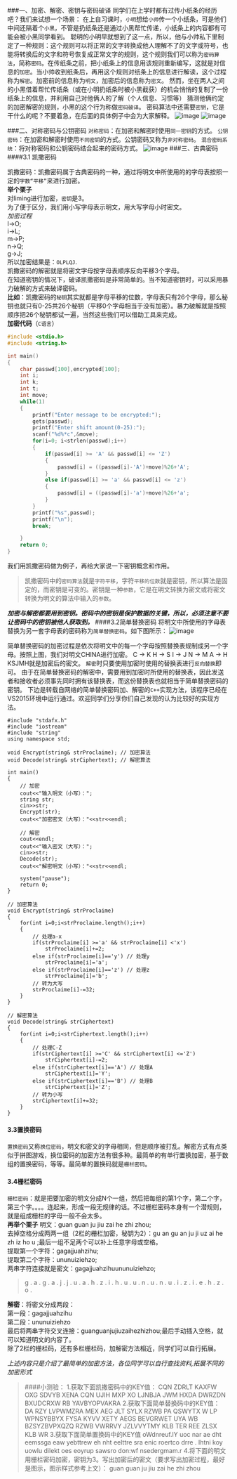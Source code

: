 
###一、加密、解密、密钥与密码破译
同学们在上学时都有过传小纸条的经历吧？我们来试想一个场景：
在上自习课时，`小明`想给`小帅`传一个小纸条，可是他们中间还隔着个`小黑`，不管是扔纸条还是通过小黑帮忙传递，小纸条上的内容都有可能会被小黑同学看到。
聪明的小明早就想到了这一点，所以，他与小帅私下里制定了一种规则：这个规则可以将正常的文字转换成他人理解不了的文字或符号，也能将转换后的文字和符号恢复成正常文字的规则，这个规则我们可以称为`密码算法`，简称`密码`。在传纸条之前，把小纸条上的信息用该规则重新编写，这就是对信息的`加密`。当小帅收到纸条后，再用这个规则对纸条上的信息进行解读，这个过程称为`解密`。加密前的信息称为`明文`，加密后的信息称为`密文`。
然而，坐在两人之间的小黑借着帮忙传纸条（或在小明扔纸条时被小黑截获）的机会悄悄的复制了一份纸条上的信息，并利用自己对他俩人的了解（个人信息、习惯等）
猜测他俩约定的加密解密的规则，小黑的这个行为称做`密码破译`。
密码算法中还需要`密钥`，它是干什么的呢？不要着急，在后面的具体例子中会为大家解释。
![image](../Src/cr_base_2/1511164182362.png)
![image](../Src/cr_base_2/1511164201893.png)



###二、对称密码与公钥密码
`对称密码`：在加密和解密时使用`同一密钥`的方式。
`公钥密码`：在加密和解密时使用`不同密钥`的方式。公钥密码又称为`非对称密码`。
`混合密码系统`：将对称密码和公钥密码结合起来的密码方式。
![image](../Src/cr_base_2/1511164715194.png)
###三、古典密码
####3.1 凯撒密码

凯撒密码：凯撒密码属于古典密码的一种，通过将明文中所使用的的字母表按照一定的`字数“平移”`来进行加密。<br>
**举个栗子**<br>
对liming进行加密，`密钥`是3。<br>
为了便于区分，我们用小写字母表示明文，用大写字母小时密文。<br>
*加密过程*<br>
l->O;<br>
i->L;<br>
m->P;<br>
n->Q;<br>
g->J;<br>
所以加密结果是：`OLPLQJ`.<br>
凯撒密码的解密就是将密文字母按字母表顺序反向平移3个字母。<br>
在知道密钥的情况下，破译凯撒密码是非常简单的。当不知道密钥时，可以采用暴力破解的方式来破译密码。<br>
**比如**：凯撒密码的`秘钥`其实就都是字母平移的位数，字母表只有26个字母，那么秘钥也就只有0-25共26个秘钥（平移0个字母相当于没有加密）。暴力破解就是按照顺序把26个秘钥都试一遍，当然这些我们可以借助工具来完成。<br>
**加密代码**（`C语言`）
```C
#include <stdio.h>
#include <string.h>

int main()
{
    char passwd[100],encrypted[100];
    int i;
    int k;
    int t;
    int move;
    while(1)
    {
        printf("Enter message to be encrypted:");
        gets(passwd);
        printf("Enter shift amount(0-25):");
        scanf("%d%*c",&move);
        for(i=0; i<strlen(passwd);i++)
        {
            if(passwd[i] >= 'A' && passwd[i] <= 'Z')
            {
                passwd[i] = ((passwd[i]-'A')+move)%26+'A';
            }
            else if(passwd[i] >= 'a' && passwd[i] <= 'z')
            {
                passwd[i] = ((passwd[i]-'a')+move)%26+'a';
            }
        }
        printf("%s",passwd);
        printf("\n");
        break;

    }
    return 0;
}
```
我们用凯撒密码做为例子，再给大家说一下密钥概念和作用。
> 凯撒密码中的`密码算法`就是`字符平移`，字符`平移的位数`就是密钥，所以算法是固定的，而密钥是可变的。密钥是一种`参数`，它是在明文转换为密文或将密文转换为明文的算法中输入的`参数`。

***加密与解密都要用到密钥。密码中的密钥是保护数据的关键，所以，必须注意不要让密码中的密钥被他人获取到。***
####3.2简单替换密码
将明文中所使用的字母表替换为另一套字母表的密码称为`简单替换密码`。如下图所示：
![image](../Src/cr_base_2/1511169309920.png)

简单替换密码的加密过程是依次将明文中的每一个字母按照替换表规制成另一个字母。按照上图，我们对明文CHINA进行加密。
C → K
H → S
I  → J
N → M
A → H
KSJMH就是加密后的密文。
`解密`时只要使用加密时使用的替换表进行`反向替换`即可。
由于在简单替换密码的解密中，需要用到加密时所使用的替换表，因此发送者和接收者必须事先同时拥有该替换表，而这份替换表也就相当于简单替换密码的密钥。
下边是转载自网络的简单替换密码加、解密的`C++`实现方法，该程序已经在VS2015环境中运行通过。欢迎同学们分享你们自己发现的认为比较好的实现方法。


	#include "stdafx.h"
	#include "iostream"
	#include "string"
	using namespace std;
	
	void Encrypt(string& strProclaime); // 加密算法
	void Decode(string& strCiphertext); // 解密算法
	
	int main()
	{
	    // 加密
	    cout<<"输入明文（小写）：";
	    string str;
	    cin>>str;
	    Encrypt(str);
	    cout<<"加密密文（大写）："<<str<<endl;
	
	    // 解密
	    cout<<endl;
	    cout<<"输入密文（大写）：";
	    cin>>str;
	    Decode(str);
	    cout<<"解密明文（小写）："<<str<<endl;
	
	    system("pause"); 
	    return 0;
	}
	
	// 加密算法
	void Encrypt(string& strProclaime)
	{
	    for(int i=0;i<strProclaime.length();i++)
	    {
	        // 处理a-x
	        if(strProclaime[i] >='a' && strProclaime[i] <'x') 
	            strProclaime[i]+=2;
	        else if(strProclaime[i]=='y') // 处理y
	            strProclaime[i]='a';
	        else if(strProclaime[i]=='z') // 处理z
	            strProclaime[i]='b';
	        // 转为大写
	        strProclaime[i]-=32;
	    }
	}
	
	// 解密算法
	void Decode(string& strCiphertext)
	{
	    for(int i=0;i<strCiphertext.length();i++)
	    {
	        // 处理C-Z
	        if(strCiphertext[i] >='C' && strCiphertext[i] <='Z') 
	            strCiphertext[i]-=2;
	        else if(strCiphertext[i]=='A') // 处理A
	            strCiphertext[i]='Y';
	        else if(strCiphertext[i]=='B') // 处理B
	            strCiphertext[i]='Z';
	        // 转为小写
	        strCiphertext[i]+=32;
	    }
	}
#### 3.3置换密码
`置换密码`又称`换位密码`，明文和密文的字母相同，但是顺序被打乱。解密方式有点类似于拼图游戏，换位密码的加密方法有很多种。最简单的有单行置换加密，基于数组的置换密码，等等。最简单的置换码就是`栅栏密码`。<br>
#### 3.4栅栏密码
`栅栏密码`：就是把要加密的明文分成N个一组，然后把每组的第1个字，第二个字，第三个字。。。。连起来，形成一段无规律的话。不过栅栏密码本身有一个潜规则，就是组成栅栏的字母一般不会太多。<br>
**再举个栗子**
明文：guan guan ju jiu zai he zhi zhou;<br>
去掉空格分成两两一组（2栏的栅栏加密，秘钥为2）：gu an gu an ju ji uz ai he zh iz ho u ;最后一组不足两个可以补上任意字母或空格。<br>
提取第一个字符：gagajjuahzihu;<br>提取第二个字符：ununuiziehzo;<br>两串字符连接就是密文：gagajjuahzihuununuiziehzo;<br>
>g . a . g . a . j . j . u . a . h . z . i . h . u
. u . n . u . n . u . i . z . i . e . h . z . o .    
>

**解密**：将密文分成两段：<br>
第一段：gagajjuahzihu<br>
第二段：ununuiziehzo<br>
最后将两串字符交叉连接：guanguanjujiuzaihezhizhou;最后手动插入空格，就可以知道明文的内容了。<br>
除了2栏的栅栏码，还有多栏栅栏码，加解密方法相近，同学们可以自行拓展。<br>

*上述内容只是介绍了最简单的加密方法，各位同学可以自行查找资料,拓展不同的加密形式*

>####小测验：
1.获取下面凯撒密码中的KEY值：
CQN ZDRLT KAXFW OXG SDVYB XENA CQN UJIH MXP XO LJNBJA JWM HXDA DWRZDN BXUDCRXW RB YAVBYOPVAKRA
2.获取下面简单替换码中的KEY值：
DA RZY LVPWMZRA MEX AEG JLT SYLX RZWB PA QSWYTX W LP WPNSYBBYX FYSA KYVV XETY AEGS BEVGRWET UYA WB BZSYZBVPXQZQ RZWB VWRRVY JZLVVYTMY KLB TER REE ZLSX KLB WR
3.获取下面简单置换码中的KEY值
oWdnreuf.lY uoc nar ae dht eemssga eaw yebttrew eh nht eelttre sra enic roertco drre . Ihtni koy uowlu dilekt  oes eoyrup sawsro don:wf nsedergmam.r
4.将下面的明文用栅栏密码加密，密钥为3。写出加密后的密文（要求写出加密过程，最好是图示，图示样式参考上文）：
guan guan ju jiu zai he zhi zhou
